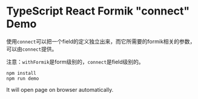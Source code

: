 TypeScript React Formik "connect" Demo
=================================

使用`connect`可以把一个field的定义独立出来，而它所需要的formik相关的参数，可以由`connect`提供。

注意：`withFormik`是form级别的，`connect`是field级别的。

```
npm install
npm run demo
```

It will open page on browser automatically.
